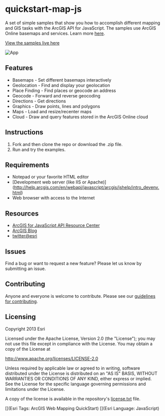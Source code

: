 # quickstart-map-js

A set of simple samples that show you how to accomplish different mapping and GIS tasks with the ArcGIS API for JavaScript. The samples use ArcGIS Online basemaps and services.  Learn more [here](http://resources.arcgis.com/en/home/).

[View the samples live here](http://esri.github.com/quickstart-map-js/index.html)

![App](https://raw.github.com/Esri/quickstart-map-js/master/quickstart-map-js.png)

## Features
* Basemaps - Set different basemaps interactively
* Geolocation - Find and display your geolocation
* Place Finding - Find places or geocode an address
* Geocode - Forward and reverse geocoding
* Directions - Get directions
* Graphics - Draw points, lines and polygons
* Maps - Load and resize/recenter maps
* Cloud - Draw and query features stored in the ArcGIS Online cloud

## Instructions

1. Fork and then clone the repo or download the .zip file. 
2. Run and try the examples.

## Requirements

* Notepad or your favorite HTML editor
* [Development web server (like IIS or Apache)] (http://help.arcgis.com/en/webapi/javascript/arcgis/jshelp/intro_devenv.html)
* Web browser with access to the Internet

## Resources

* [ArcGIS for JavaScript API Resource Center](http://help.arcgis.com/en/webapi/javascript/arcgis/index.html)
* [ArcGIS Blog](http://blogs.esri.com/esri/arcgis/)
* [twitter@esri](http://twitter.com/esri)

## Issues

Find a bug or want to request a new feature?  Please let us know by submitting an issue.

## Contributing

Anyone and everyone is welcome to contribute. Please see our [guidelines for contributing](https://github.com/esri/contributing).

## Licensing
Copyright 2013 Esri

Licensed under the Apache License, Version 2.0 (the "License");
you may not use this file except in compliance with the License.
You may obtain a copy of the License at

   http://www.apache.org/licenses/LICENSE-2.0

Unless required by applicable law or agreed to in writing, software
distributed under the License is distributed on an "AS IS" BASIS,
WITHOUT WARRANTIES OR CONDITIONS OF ANY KIND, either express or implied.
See the License for the specific language governing permissions and
limitations under the License.

A copy of the license is available in the repository's [license.txt]( https://raw.github.com/Esri/quickstart-map-js/master/license.txt) file.

[](Esri Tags: ArcGIS Web Mapping QuickStart)
[](Esri Language: JavaScript)
